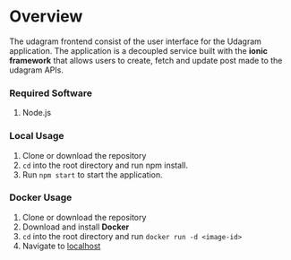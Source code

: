 # Overview
The udagram frontend consist of the user interface for the Udagram application. The application is a decoupled service built with the **ionic framework** that allows users to create, fetch and update post made to the udagram APIs.

### Required Software
1. Node.js

### Local Usage
1. Clone or download the repository
2. `cd` into the root directory and run npm install.
3. Run `npm start` to start the application.

### Docker Usage
1. Clone or download the repository
2. Download and install **Docker**
3. `cd` into the root directory and run `docker run -d <image-id>`
4. Navigate to [localhost](http://localhost:4200)